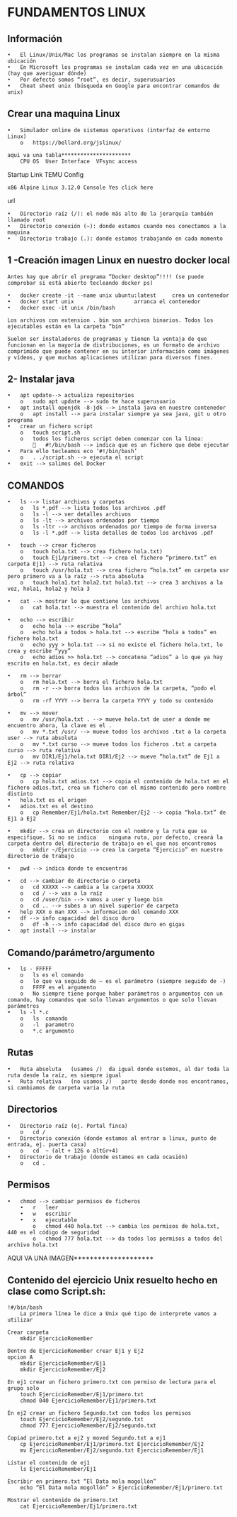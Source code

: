 # FUNDAMENTOS LINUX
## Información
    •	El Linux/Unix/Mac los programas se instalan siempre en la misma ubicación
    •	En Microsoft los programas se instalan cada vez en una ubicación (hay que averiguar dónde)
    •	Por defecto somos “root”, es decir, superusuarios
    •	Cheat sheet unix (búsqueda en Google para encontrar comandos de unix)
## Crear una maquina Linux
    •	Simulador online de sistemas operativos (interfaz de entorno Linux)
        o	https://bellard.org/jslinux/

    aqui va una tabla**********************
        CPU	OS	User Interface	VFsync access
Startup Link	TEMU Config

    x86	Alpine Linux 3.12.0	Console	Yes	click here
url


    •	Directorio raíz (/): el nodo más alto de la jerarquía también llamado root
    •	Directorio conexión (~): donde estamos cuando nos conectamos a la maquina
    •	Directorio trabajo (.): donde estamos trabajando en cada momento

## 1 -Creación imagen Linux en nuestro docker local

    Antes hay que abrir el programa “Docker desktop”!!!! (se puede comprobar si está abierto tecleando docker ps)

    •	docker create -it --name unix ubuntu:latest		crea un contenedor
    •	docker start unix					arranca el contenedor
    •	docker exec -it unix /bin/bash

    Los archivos con extension . bin son archivos binarios. Todos los ejecutables están en la carpeta “bin”

    Suelen ser instaladores de programas y tienen la ventaja de que funcionan en la mayoría de distribuciones, es un formato de archivo comprimido que puede contener en su interior información como imágenes y vídeos, y que muchas aplicaciones utilizan para diversos fines.

## 2- Instalar java

    •	apt update--> actualiza repositorios
        o	sudo apt update --> sudo te hace superusuario
    •	apt install openjdk -8-jdk --> instala java en nuestro contenedor
        o	apt install --> para instalar siempre ya sea java, git u otro programa
    •	crear un fichero script
        o	touch script.sh
        o	todos los ficheros script deben comenzar con la línea:
            	#!/bin/bash --> indica que es un fichero que debe ejecutar
    •	Para ello tecleamos eco ‘#!/bin/bash’
        o	. ./script.sh --> ejecuta el script
    •	exit --> salimos del Docker



## COMANDOS
    •	ls --> listar archivos y carpetas
        o	ls *.pdf --> lista todos los archivos .pdf
        o	ls -l --> ver detalles archivos
        o	ls -lt --> archivos ordenados por tiempo
        o	ls -ltr --> archivos ordenados por tiempo de forma inversa
        o	ls -l *.pdf --> lista detalles de todos los archivos .pdf

    •	touch --> crear ficheros
        o	touch hola.txt --> crea fichero hola.txt)
        o	touch Ej1/primero.txt --> crea el fichero “primero.txt” en carpeta Ej1) --> ruta relativa
        o	touch /usr/hola.txt --> crea fichero “hola.txt” en carpeta usr pero primero va a la raíz --> ruta absoluta
        o	touch hola1.txt hola2.txt hola3.txt --> crea 3 archivos a la vez, hola1, hola2 y hola 3

    •	cat --> mostrar lo que contiene los archivos
        o	cat hola.txt --> muestra el contenido del archivo hola.txt

    •	echo --> escribir
        o	echo hola --> escribe “hola”
        o	echo hola a todos > hola.txt --> escribe “hola a todos” en fichero hola.txt
        o	echo yyy > hola.txt --> si no existe el fichero hola.txt, lo crea y escribe “yyy”
        o	echo adios >> hola.txt --> concatena “adios” a lo que ya hay escrito en hola.txt, es decir añade

    •	rm --> borrar
        o	rm hola.txt --> borra el fichero hola.txt
        o	rm -r --> borra todos los archivos de la carpeta, “podo el árbol”
        o	rm -rf YYYY --> borra la carpeta YYYY y todo su contenido

    •	mv --> mover
        o	mv /usr/hola.txt . --> mueve hola.txt de user a donde me encuentro ahora, la clave es el .
        o	mv *.txt /usr/ --> mueve todos los archivos .txt a la carpeta user --> ruta absoluta
        o	mv *.txt curso --> mueve todos los ficheros .txt a carpeta curso --> ruta relativa
        o	mv DIR1/Ej1/hola.txt DIR1/Ej2 --> mueve “hola.txt” de Ej1 a Ej2 --> ruta relativa

    •	cp --> copiar
        o	cp hola.txt adios.txt --> copia el contenido de hola.txt en el fichero adios.txt, crea un fichero con el mismo contenido pero nombre distinto
    •	hola.txt es el origen
    •	adios.txt es el destino
        o	cp Remember/Ej1/hola.txt Remember/Ej2 --> copia “hola.txt” de Ej1 a Ej2

    •	mkdir --> crea un directorio con el nombre y la ruta que se especifique. Si no se indica    ninguna ruta, por defecto, creará la carpeta dentro del directorio de trabajo en el que nos encontremos
        o	mkdir ~/Ejercicio --> crea la carpeta “Ejercicio” en nuestro directorio de trabajo

    •  	pwd --> indica donde te encuentras

    •	cd --> cambiar de directorio o carpeta
        o	cd XXXXX --> cambia a la carpeta XXXXX
        o	cd / --> vas a la raíz
        o	cd /user/bin --> vamos a user y luego bin
        o	cd .. --> subes a un nivel superior de carpeta
    •	help XXX o man XXX --> informacion del comando XXX
    •	df --> info capacidad del disco duro
        o	df -h --> info capacidad del disco duro en gigas
    •	apt install --> instalar

## Comando/parámetro/argumento
    •	ls - FFFFF
        o	ls es el comando
        o	lo que va seguido de – es el parámetro (siempre seguido de -)
        o	FFFF es el argumento
        o	No siempre tiene porque haber parámetros o argumentos con un comando, hay comandos que solo llevan argumentos o que solo llevan parámetros 
    •	ls -l *.c
        o	ls	comando
        o	-l	parametro
        o	*.c	argumemto

## Rutas
    •	Ruta absoluta	(usamos /)  da igual donde estemos, al dar toda la ruta desde la raíz, es siempre igual
    •	Ruta relativa	(no usamos /)   parte desde donde nos encontramos, si cambiamos de carpeta varia la ruta

## Directorios
    •	Directorio raíz (ej. Portal finca)
        o	cd /
    •	Directorio conexión (donde estamos al entrar a linux, punto de entrada, ej. puerta casa)
        o	cd  ~ (alt + 126 o altGr+4)
    •	Directorio de trabajo (donde estamos en cada ocasión)
        o	cd .

## Permisos
    •	chmod --> cambiar permisos de ficheros
        •	r	leer
        •	w	escribir
        •	x	ejecutable
            o	chmod 440 hola.txt --> cambia los permisos de hola.txt, 440 es el código de seguridad
            o	chmod 777 hola.txt --> da todos los permisos a todos del archivo hola.txt

            
AQUI VA UNA IMAGEN********************

## Contenido del ejercicio Unix resuelto hecho en clase como Script.sh:

    !#/bin/bash
        La primera línea le dice a Unix qué tipo de interprete vamos a utilizar

    Crear carpeta
        mkdir EjercicioRemember

    Dentro de EjercicioRemember crear Ej1 y Ej2
    opcion A
        mkdir EjercicioRemember/Ej1
        mkdir EjercicioRemember/Ej2

    En ej1 crear un fichero primero.txt con permiso de lectura para el grupo solo
        touch EjercicioRemember/Ej1/primero.txt
        chmod 040 EjercicioRemember/Ej1/primero.txt

    En ej2 crear un fichero Segundo.txt con todos los permisos
        touch EjercicioRemember/Ej2/segundo.txt
        chmod 777 EjercicioRemember/Ej2/segundo.txt

    Copiad primero.txt a ej2 y moved Segundo.txt a ej1
        cp EjercicioRemember/Ej1/primero.txt EjercicioRemember/Ej2
        mv EjercicioRemember/Ej2/segundo.txt EjercicioRemember/Ej1

    Listar el contenido de ej1
        ls EjercicioRemember/Ej1

    Escribir en primero.txt “El Data mola mogollón”
        echo “El Data mola mogollón” > EjercicioRemember/Ej1/primero.txt

    Mostrar el contenido de primero.txt
        cat EjercicioRemember/Ej1/primero.txt
